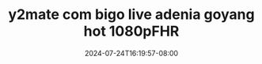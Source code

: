 --- 
title: "y2mate com  bigo live adenia goyang hot 1080pFHR"
description: "nonton  video bokep y2mate com  bigo live adenia goyang hot 1080pFHR full full vidio terbaru"
date: 2024-07-24T16:19:57-08:00
file_code: "xk794sgi64lr"
draft: false
cover: "glusuj5la979onnh.jpg"
tags: ["com", "bigo", "live", "adenia", "goyang", "hot", "bokep-indo", "bokep-viral", "bokep-ig"]
length: 359
fld_id: "1483427"
foldername: "Adenia"
categories: ["Adenia"]
views: 0
---